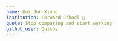 ```yaml
---
name: Ooi Jun Xiang
institution: Forward School 🚩
quote: Stop comparing and start working
github_user: Quisby
---
```

